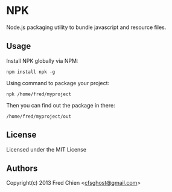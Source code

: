 NPK
===

Node.js packaging utility to bundle javascript and resource files.

Usage
-

Install NPK globally via NPM:

    npm install npk -g

Using command to package your project:

    npk /home/fred/myproject

Then you can find out the package in there:

    /home/fred/myproject/out

License
-
Licensed under the MIT License

Authors
-
Copyright(c) 2013 Fred Chien <<cfsghost@gmail.com>>
